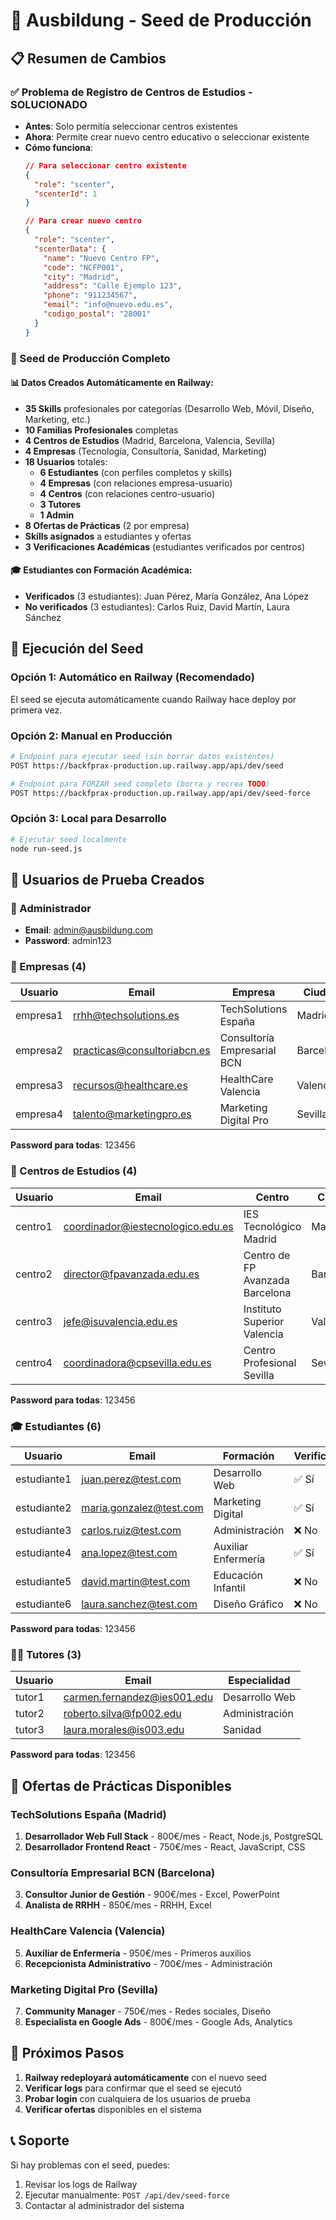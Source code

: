 # 🚀 Ausbildung - Seed de Producción

## 📋 Resumen de Cambios

### ✅ Problema de Registro de Centros de Estudios - SOLUCIONADO
- **Antes**: Solo permitía seleccionar centros existentes
- **Ahora**: Permite crear nuevo centro educativo o seleccionar existente
- **Cómo funciona**:
  ```json
  // Para seleccionar centro existente
  {
    "role": "scenter",
    "scenterId": 1
  }

  // Para crear nuevo centro
  {
    "role": "scenter",
    "scenterData": {
      "name": "Nuevo Centro FP",
      "code": "NCFP001",
      "city": "Madrid",
      "address": "Calle Ejemplo 123",
      "phone": "911234567",
      "email": "info@nuevo.edu.es",
      "codigo_postal": "28001"
    }
  }
  ```

### 🌱 Seed de Producción Completo

#### 📊 Datos Creados Automáticamente en Railway:
- **35 Skills** profesionales por categorías (Desarrollo Web, Móvil, Diseño, Marketing, etc.)
- **10 Familias Profesionales** completas
- **4 Centros de Estudios** (Madrid, Barcelona, Valencia, Sevilla)
- **4 Empresas** (Tecnología, Consultoría, Sanidad, Marketing)
- **18 Usuarios** totales:
  - **6 Estudiantes** (con perfiles completos y skills)
  - **4 Empresas** (con relaciones empresa-usuario)
  - **4 Centros** (con relaciones centro-usuario)
  - **3 Tutores**
  - **1 Admin**
- **8 Ofertas de Prácticas** (2 por empresa)
- **Skills asignados** a estudiantes y ofertas
- **3 Verificaciones Académicas** (estudiantes verificados por centros)

#### 🎓 Estudiantes con Formación Académica:
- **Verificados** (3 estudiantes): Juan Pérez, María González, Ana López
- **No verificados** (3 estudiantes): Carlos Ruiz, David Martín, Laura Sánchez

## 🚀 Ejecución del Seed

### Opción 1: Automático en Railway (Recomendado)
El seed se ejecuta automáticamente cuando Railway hace deploy por primera vez.

### Opción 2: Manual en Producción
```bash
# Endpoint para ejecutar seed (sin borrar datos existentes)
POST https://backfprax-production.up.railway.app/api/dev/seed

# Endpoint para FORZAR seed completo (borra y recrea TODO)
POST https://backfprax-production.up.railway.app/api/dev/seed-force
```

### Opción 3: Local para Desarrollo
```bash
# Ejecutar seed localmente
node run-seed.js
```

## 👥 Usuarios de Prueba Creados

### 🔐 Administrador
- **Email**: admin@ausbildung.com
- **Password**: admin123

### 🏢 Empresas (4)
| Usuario | Email | Empresa | Ciudad |
|---------|-------|---------|--------|
| empresa1 | rrhh@techsolutions.es | TechSolutions España | Madrid |
| empresa2 | practicas@consultoriabcn.es | Consultoría Empresarial BCN | Barcelona |
| empresa3 | recursos@healthcare.es | HealthCare Valencia | Valencia |
| empresa4 | talento@marketingpro.es | Marketing Digital Pro | Sevilla |

**Password para todas**: 123456

### 🏫 Centros de Estudios (4)
| Usuario | Email | Centro | Ciudad |
|---------|-------|--------|--------|
| centro1 | coordinador@iestecnologico.edu.es | IES Tecnológico Madrid | Madrid |
| centro2 | director@fpavanzada.edu.es | Centro de FP Avanzada Barcelona | Barcelona |
| centro3 | jefe@isuvalencia.edu.es | Instituto Superior Valencia | Valencia |
| centro4 | coordinadora@cpsevilla.edu.es | Centro Profesional Sevilla | Sevilla |

**Password para todas**: 123456

### 🎓 Estudiantes (6)
| Usuario | Email | Formación | Verificado |
|---------|-------|-----------|------------|
| estudiante1 | juan.perez@test.com | Desarrollo Web | ✅ Sí |
| estudiante2 | maria.gonzalez@test.com | Marketing Digital | ✅ Sí |
| estudiante3 | carlos.ruiz@test.com | Administración | ❌ No |
| estudiante4 | ana.lopez@test.com | Auxiliar Enfermería | ✅ Sí |
| estudiante5 | david.martin@test.com | Educación Infantil | ❌ No |
| estudiante6 | laura.sanchez@test.com | Diseño Gráfico | ❌ No |

**Password para todas**: 123456

### 👨‍🏫 Tutores (3)
| Usuario | Email | Especialidad |
|---------|-------|--------------|
| tutor1 | carmen.fernandez@ies001.edu | Desarrollo Web |
| tutor2 | roberto.silva@fp002.edu | Administración |
| tutor3 | laura.morales@is003.edu | Sanidad |

**Password para todas**: 123456

## 💼 Ofertas de Prácticas Disponibles

### TechSolutions España (Madrid)
1. **Desarrollador Web Full Stack** - 800€/mes - React, Node.js, PostgreSQL
2. **Desarrollador Frontend React** - 750€/mes - React, JavaScript, CSS

### Consultoría Empresarial BCN (Barcelona)
3. **Consultor Junior de Gestión** - 900€/mes - Excel, PowerPoint
4. **Analista de RRHH** - 850€/mes - RRHH, Excel

### HealthCare Valencia (Valencia)
5. **Auxiliar de Enfermería** - 950€/mes - Primeros auxilios
6. **Recepcionista Administrativo** - 700€/mes - Administración

### Marketing Digital Pro (Sevilla)
7. **Community Manager** - 750€/mes - Redes sociales, Diseño
8. **Especialista en Google Ads** - 800€/mes - Google Ads, Analytics

## 🔧 Próximos Pasos

1. **Railway redeployará automáticamente** con el nuevo seed
2. **Verificar logs** para confirmar que el seed se ejecutó
3. **Probar login** con cualquiera de los usuarios de prueba
4. **Verificar ofertas** disponibles en el sistema

## 📞 Soporte

Si hay problemas con el seed, puedes:
1. Revisar los logs de Railway
2. Ejecutar manualmente: `POST /api/dev/seed-force`
3. Contactar al administrador del sistema